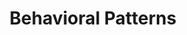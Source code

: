 ---
title: Behavioral Patterns
weight: 3
type: docs
sidebar:
  open: true
toc: true
params:
  editURL: 
---